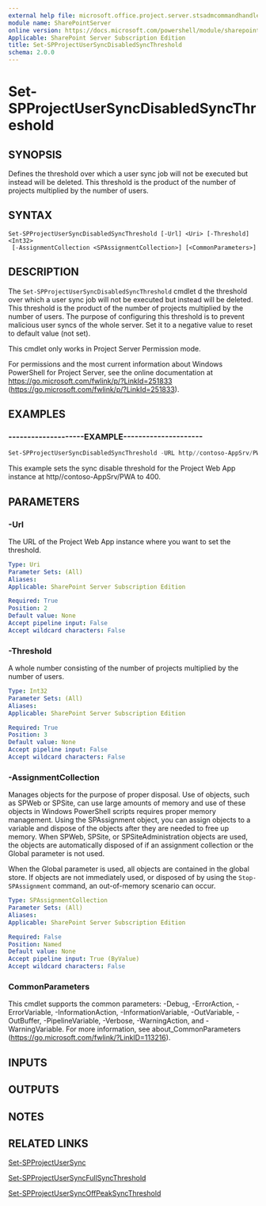 ```yaml
---
external help file: microsoft.office.project.server.stsadmcommandhandler.dll-help.xml
module name: SharePointServer
online version: https://docs.microsoft.com/powershell/module/sharepoint-server/set-spprojectusersyncdisabledsyncthreshold
Applicable: SharePoint Server Subscription Edition
title: Set-SPProjectUserSyncDisabledSyncThreshold
schema: 2.0.0
---
```


# Set-SPProjectUserSyncDisabledSyncThreshold

## SYNOPSIS
Defines the threshold over which a user sync job will not be executed but instead will be deleted.
This threshold is the product of the number of projects multiplied by the number of users.

## SYNTAX

```
Set-SPProjectUserSyncDisabledSyncThreshold [-Url] <Uri> [-Threshold] <Int32>
 [-AssignmentCollection <SPAssignmentCollection>] [<CommonParameters>]
```

## DESCRIPTION
The `Set-SPProjectUserSyncDisabledSyncThreshold` cmdlet d the threshold over which a user sync job will not be executed but instead will be deleted.
This threshold is the product of the number of projects multiplied by the number of users.
The purpose of configuring this threshold is to prevent malicious user syncs of the whole server.
Set it to a negative value to reset to default value (not set).

This cmdlet only works in Project Server Permission mode.

For permissions and the most current information about Windows PowerShell for Project Server, see the online documentation at https://go.microsoft.com/fwlink/p/?LinkId=251833 (https://go.microsoft.com/fwlink/p/?LinkId=251833).

## EXAMPLES

### --------------------EXAMPLE---------------------
```powershell
Set-SPProjectUserSyncDisabledSyncThreshold -URL http//contoso-AppSrv/PWA -Threshold 400
```

This example sets the sync disable threshold for the Project Web App instance at http//contoso-AppSrv/PWA to 400.


## PARAMETERS

### -Url
The URL of the Project Web App instance where you want to set the threshold.

```yaml
Type: Uri
Parameter Sets: (All)
Aliases: 
Applicable: SharePoint Server Subscription Edition

Required: True
Position: 2
Default value: None
Accept pipeline input: False
Accept wildcard characters: False
```

### -Threshold
A whole number consisting of the number of projects multiplied by the number of users.

```yaml
Type: Int32
Parameter Sets: (All)
Aliases: 
Applicable: SharePoint Server Subscription Edition

Required: True
Position: 3
Default value: None
Accept pipeline input: False
Accept wildcard characters: False
```

### -AssignmentCollection
Manages objects for the purpose of proper disposal.
Use of objects, such as SPWeb or SPSite, can use large amounts of memory and use of these objects in Windows PowerShell scripts requires proper memory management.
Using the SPAssignment object, you can assign objects to a variable and dispose of the objects after they are needed to free up memory.
When SPWeb, SPSite, or SPSiteAdministration objects are used, the objects are automatically disposed of if an assignment collection or the Global parameter is not used.

When the Global parameter is used, all objects are contained in the global store.
If objects are not immediately used, or disposed of by using the `Stop-SPAssignment` command, an out-of-memory scenario can occur.

```yaml
Type: SPAssignmentCollection
Parameter Sets: (All)
Aliases: 
Applicable: SharePoint Server Subscription Edition

Required: False
Position: Named
Default value: None
Accept pipeline input: True (ByValue)
Accept wildcard characters: False
```

### CommonParameters
This cmdlet supports the common parameters: -Debug, -ErrorAction, -ErrorVariable, -InformationAction, -InformationVariable, -OutVariable, -OutBuffer, -PipelineVariable, -Verbose, -WarningAction, and -WarningVariable. For more information, see about_CommonParameters (https://go.microsoft.com/fwlink/?LinkID=113216).

## INPUTS

## OUTPUTS

## NOTES

## RELATED LINKS

[Set-SPProjectUserSync](Set-SPProjectUserSync.md)

[Set-SPProjectUserSyncFullSyncThreshold](Set-SPProjectUserSyncFullSyncThreshold.md)

[Set-SPProjectUserSyncOffPeakSyncThreshold](Set-SPProjectUserSyncOffPeakSyncThreshold.md)
